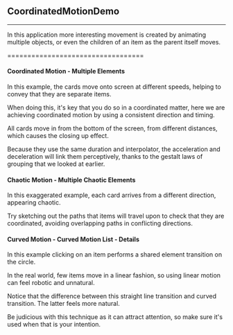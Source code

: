 ## CoordinatedMotionDemo
----------------------------------
In this application more interesting movement is created by animating multiple objects, or even the children of an item as the parent itself moves.

==================================

#### Coordinated Motion - Multiple Elements
In this example, the cards move onto screen at different speeds, helping to convey that
they are separate items.

When doing this, it's key that you do so in a coordinated matter, here we are achieving coordinated motion by using a consistent direction and timing.

All cards move in from the bottom of the screen, from different distances, which causes the closing up effect.

Because they use the same duration and interpolator, the acceleration and deceleration will link
them perceptively, thanks to the gestalt laws of grouping that we looked at earlier.

#### Chaotic Motion - Multiple Chaotic Elements
In this exaggerated example, each card arrives from a different direction, appearing chaotic.

Try sketching out the paths that items will travel upon to check that they are coordinated, avoiding overlapping paths in conflicting directions.

#### Curved Motion - Curved Motion List - Details
In this example clicking on an item performs a shared element transition on the circle.

In the real world, few items move in a linear fashion, so using linear motion can feel robotic and
unnatural.

Notice that the difference between this straight line transition and curved transition. The latter feels more natural.

Be judicious with this technique as it can attract attention, so make sure it's used when
that is your intention.
